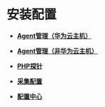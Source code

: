 # 安装配置<a name="apm_02_1001"></a>

-   **[Agent管理（华为云主机）](Agent管理（华为云主机）.md)**  

-   **[Agent管理（非华为云主机）](Agent管理（非华为云主机）.md)**  

-   **[PHP探针](PHP探针.md)**  

-   **[采集配置](采集配置.md)**  

-   **[配置中心](配置中心.md)**  


